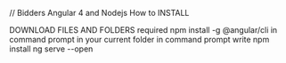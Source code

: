 // Bidders Angular 4 and Nodejs
How to INSTALL

DOWNLOAD FILES AND FOLDERS 
required npm install -g @angular/cli in command prompt
in your current folder in command prompt write 
npm install 
ng serve --open
